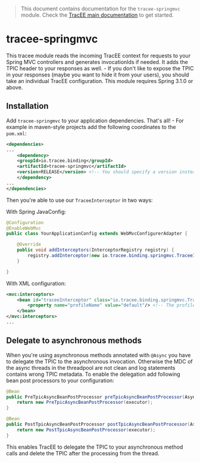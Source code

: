 > This document contains documentation for the `tracee-springmvc` module. Check the [TracEE main documentation](/README.md) to get started.

# tracee-springmvc

This tracee module reads the incoming TracEE context for requests to your Spring MVC controllers and generates invocationIds if needed. It adds the TPIC header to your responses as well. - If you don't like to expose the TPIC in your responses (maybe you want to hide it from your users), you should take an individual TracEE configuration.
This module requires Spring 3.1.0 or above.

## Installation

Add `tracee-springmvc` to your application dependencies. That's all! - For example in maven-style projects add the following coordinates to the `pom.xml`:

```xml
<dependencies>
...
    <dependency>
	<groupId>io.tracee.binding</groupId>
	<artifactId>tracee-springmvc</artifactId>
    <version>RELEASE</version> <!-- You should specify a version instead -->
    </dependency>
...
</dependencies>
```

Then you're able to use our `TraceeInterceptor` in two ways:

With Spring JavaConfig:
```java
@Configuration
@EnableWebMvc
public class YourApplicationConfig extends WebMvcConfigurerAdapter {

    @Override
    public void addInterceptors(InterceptorRegistry registry) {
        registry.addInterceptor(new io.tracee.binding.springmvc.TraceeInterceptor());
    }

}
```

With XML configuration:

```xml
<mvc:interceptors>
	<bean id="traceeInterceptor" class="io.tracee.binding.springmvc.TraceeInterceptor">
		<property name="profileName" value="default"/> <!-- The profile configuration is optional -->
	</bean>
</mvc:interceptors>
...
```

## Delegate to asynchronous methods

When you're using asynchronous methods annotated with `@Async` you have to delegate the TPIC to the asynchronous invocation. Otherwise
the MDC of the async threads in the threadpool are not clean and log statements contains wrong TPIC metadata.
To enable the delegation add following bean post processors to your configuration:

```java
@Bean
public PreTpicAsyncBeanPostProcessor preTpicAsyncBeanPostProcessor(AsyncTaskExecutor executor) {
	return new PreTpicAsyncBeanPostProcessor(executor);
}

@Bean
public PostTpicAsyncBeanPostProcessor postTpicAsyncBeanPostProcessor(AsyncTaskExecutor executor) {
	return new PostTpicAsyncBeanPostProcessor(executor);
}
```

This enables TracEE to delegate the TPIC to your asynchronous method calls and delete the TPIC after the processing from the thread.